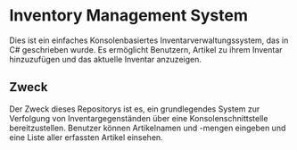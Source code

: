 # Inventory Management System

Dies ist ein einfaches Konsolenbasiertes Inventarverwaltungssystem, das in C# geschrieben wurde. Es ermöglicht Benutzern, Artikel zu ihrem Inventar hinzuzufügen und das aktuelle Inventar anzuzeigen.

## Zweck

Der Zweck dieses Repositorys ist es, ein grundlegendes System zur Verfolgung von Inventargegenständen über eine Konsolenschnittstelle bereitzustellen. Benutzer können Artikelnamen und -mengen eingeben und eine Liste aller erfassten Artikel einsehen.

